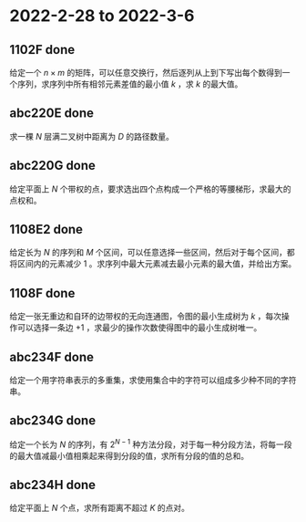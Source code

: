 # 2022-2-28 to 2022-3-6

## 1102F done

给定一个 $n \times m$ 的矩阵，可以任意交换行，然后逐列从上到下写出每个数得到一个序列，求序列中所有相邻元素差值的最小值 $k$ ，求 $k$ 的最大值。

## abc220E done

求一棵 $N$ 层满二叉树中距离为 $D$ 的路径数量。

## abc220G done

给定平面上 $N$ 个带权的点，要求选出四个点构成一个严格的等腰梯形，求最大的点权和。

## 1108E2 done

给定长为 $N$ 的序列和 $M$ 个区间，可以任意选择一些区间，然后对于每个区间，都将区间内的元素减少 $1$ 。求序列中最大元素减去最小元素的最大值，并给出方案。

## 1108F done

给定一张无重边和自环的边带权的无向连通图，令图的最小生成树为 $k$ ，每次操作可以选择一条边 $+1$ ，求最少的操作次数使得图中的最小生成树唯一。

## abc234F done

给定一个用字符串表示的多重集，求使用集合中的字符可以组成多少种不同的字符串。

## abc234G done

给定一个长为 $N$ 的序列，有 $2^{N - 1}$ 种方法分段，对于每一种分段方法，将每一段的最大值减最小值相乘起来得到分段的值，求所有分段的值的总和。

## abc234H done

给定平面上 $N$ 个点，求所有距离不超过 $K$ 的点对。
